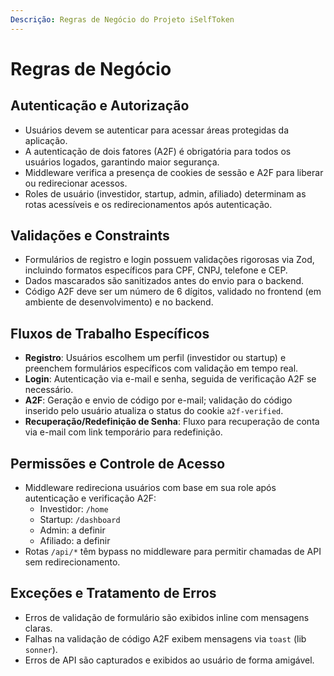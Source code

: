 ```yaml
---
Descrição: Regras de Negócio do Projeto iSelfToken
---
```


# Regras de Negócio

## Autenticação e Autorização
- Usuários devem se autenticar para acessar áreas protegidas da aplicação.
- A autenticação de dois fatores (A2F) é obrigatória para todos os usuários logados, garantindo maior segurança.
- Middleware verifica a presença de cookies de sessão e A2F para liberar ou redirecionar acessos.
- Roles de usuário (investidor, startup, admin, afiliado) determinam as rotas acessíveis e os redirecionamentos após autenticação.

## Validações e Constraints
- Formulários de registro e login possuem validações rigorosas via Zod, incluindo formatos específicos para CPF, CNPJ, telefone e CEP.
- Dados mascarados são sanitizados antes do envio para o backend.
- Código A2F deve ser um número de 6 dígitos, validado no frontend (em ambiente de desenvolvimento) e no backend.

## Fluxos de Trabalho Específicos
- **Registro**: Usuários escolhem um perfil (investidor ou startup) e preenchem formulários específicos com validação em tempo real.
- **Login**: Autenticação via e-mail e senha, seguida de verificação A2F se necessário.
- **A2F**: Geração e envio de código por e-mail; validação do código inserido pelo usuário atualiza o status do cookie `a2f-verified`.
- **Recuperação/Redefinição de Senha**: Fluxo para recuperação de conta via e-mail com link temporário para redefinição.

## Permissões e Controle de Acesso
- Middleware redireciona usuários com base em sua role após autenticação e verificação A2F:
  - Investidor: `/home`
  - Startup: `/dashboard`
  - Admin: a definir
  - Afiliado: a definir
- Rotas `/api/*` têm bypass no middleware para permitir chamadas de API sem redirecionamento.

## Exceções e Tratamento de Erros
- Erros de validação de formulário são exibidos inline com mensagens claras.
- Falhas na validação de código A2F exibem mensagens via `toast` (lib `sonner`).
- Erros de API são capturados e exibidos ao usuário de forma amigável.
